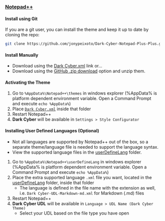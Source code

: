 ### [Notepad++](https://notepad-plus-plus.org/)

#### Install using Git

If you are a git user, you can install the theme and keep it up to date by cloning the repo:

```bash
git clone https://github.com/jonypeixoto/Dark-Cyber-Notepad-Plus-Plus.git
```

#### Install Manually

- Download using the [Dark Cyber.xml](https://raw.githubusercontent.com/jonypeixoto/Dark-Cyber-Notepad-Plus-Plus/main/Dark%20Cyber.xml) link or...
- Download using the [GitHub .zip download](https://github.com/jonypeixoto/Dark-Cyber-Notepad-Plus-Plus/archive/main.zip) option and unzip them.

#### Activating the Theme

1. Go to `%AppData%\Notepad++\themes` in windows explorer (%AppData% is platform dependent environment variable. Open a Command Prompt and execute `echo %AppData%`)
2. Place [`Dark Cyber.xml`](https://raw.githubusercontent.com/jonypeixoto/Dark-Cyber-Notepad-Plus-Plus/main/Dark%20Cyber.xml) inside that folder
3. Restart Notepad++
4. **Dark Cyber** will be available in `Settings > Style Configurator`

#### Installing User Defined Languages (Optional)

- Not all languages are supported by Notepad++ out of the box, so a separate theme/language file is needed to support the language syntax.
- View the supported language files in the [userDefineLang](./userDefineLang/) folder.

1. Go to `%AppData%\Notepad++\userDefineLang` in windows explorer (%AppData% is platform dependent environment variable. Open a Command Prompt and execute `echo %AppData%`)
2. Place the extra supported language `.xml` file you want, located in the [userDefineLang](./userDefineLang/) folder, inside that folder
    - The language is defined in the file name with the extension as well, i.e. `Dark Cyber-UDL-Markdown-md.xml` for Markdown (.md) files
3. Restart Notepad++
4. **Dark Cyber UDL** will be available in `Language > UDL Name (Dark Cyber Theme)`
    - Select your UDL based on the file type you have open